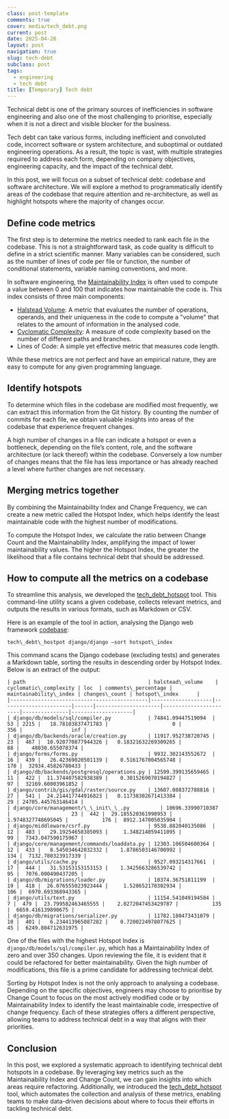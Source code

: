 ```yaml
---
class: post-template
comments: true
cover: media/tech_debt.png
current: post
date: 2025-04-28
layout: post
navigation: true
slug: tech-debt
subclass: post
tags:
  - engineering
  - tech debt
title: [Temporary] Tech debt
---
```


Technical debt is one of the primary sources of inefficiencies in software engineering and also one of the most challenging to prioritise, especially when it is not a direct and visible blocker for the business.

Tech debt can take various forms, including inefficient and convoluted code, incorrect software or system architecture, and suboptimal or outdated engineering operations. As a result, the topic is vast, with multiple strategies required to address each form, depending on company objectives, engineering capacity, and the impact of the technical debt.

In this post, we will focus on a subset of technical debt: codebase and software architecture. We will explore a method to programmatically identify areas of the codebase that require attention and re-architecture, as well as highlight hotspots where the majority of changes occur.

## Define code metrics

The first step is to determine the metrics needed to rank each file in the codebase. This is not a straightforward task, as code quality is difficult to define in a strict scientific manner. Many variables can be considered, such as the number of lines of code per file or function, the number of conditional statements, variable naming conventions, and more.

In software engineering, the [Maintainability Index](https://learn.microsoft.com/en-us/visualstudio/code-quality/code-metrics-maintainability-index-range-and-meaning) is often used to compute a value between 0 and 100 that indicates how maintainable the code is. This index consists of three main components:

* [Halstead Volume](https://en.wikipedia.org/wiki/Halstead_complexity_measures): A metric that evaluates the number of operations, operands, and their uniqueness in the code to compute a "volume" that relates to the amount of information in the analysed code.
* [Cyclomatic Complexity](https://en.wikipedia.org/wiki/Cyclomatic_complexity): A measure of code complexity based on the number of different paths and branches.
* Lines of Code: A simple yet effective metric that measures code length.

While these metrics are not perfect and have an empirical nature, they are easy to compute for any given programming language.

## Identify hotspots

To determine which files in the codebase are modified most frequently, we can extract this information from the Git history. By counting the number of commits for each file, we obtain valuable insights into areas of the codebase that experience frequent changes.

A high number of changes in a file can indicate a hotspot or even a bottleneck, depending on the file’s content, role, and the software architecture (or lack thereof) within the codebase. Conversely a low number of changes means that the file has less importance or has already reached a level where further changes are not necessary.

## Merging metrics together

By combining the Maintainability Index and Change Frequency, we can create a new metric called the Hotspot Index, which helps identify the least maintainable code with the highest number of modifications.

To compute the Hotspot Index, we calculate the ratio between Change Count and the Maintainability Index, amplifying the impact of lower maintainability values. The higher the Hotspot Index, the greater the likelihood that a file contains technical debt that should be addressed.

## How to compute all the metrics on a codebase

To streamline this analysis, we developed the [tech\_debt\_hotspot](https://github.com/expobrain/tech_debt_hotspot) tool. This command-line utility scans a given codebase, collects relevant metrics, and outputs the results in various formats, such as Markdown or CSV.

Here is an example of the tool in action, analysing the Django web framework [codebase](https://github.com/django/django):

```shell
tech\_debt\_hostpot django/django –sort hotspot\_index
```

This command scans the Django codebase (excluding tests) and generates a Markdown table, sorting the results in descending order by Hotspot Index. Below is an extract of the output:

```text
| path                                        | halstead\_volume    | cyclomatic\_complexity | loc  | comments\_percentage | maintainability\_index | changes\_count | hotspot\_index      |
|---------------------------------------------|--------------------|-----------------------|------|---------------------|-----------------------|---------------|--------------------|
| django/db/models/sql/compiler.py            | 74841.09447519094  |                    53 | 2215 |   18.78103837471783 |                     0 |           356 |                inf |
| django/db/backends/oracle/creation.py       | 11917.952738720745 |                    23 |  467 |  10.920770877944326 |   0.18321632269309265 |            88 |    48030.655078374 |
| django/forms/forms.py                       | 9932.302143552672  |                    16 |  439 |   26.42369020501139 |    0.5161767004565748 |           170 |  32934.45826780433 |
| django/db/backends/postgresql/operations.py | 12599.399135659465 |                    11 |  422 |  11.374407582938389 |    0.3015269070194827 |            97 |  32169.60003961852 |
| django/contrib/gis/gdal/raster/source.py    | 13687.088372788816 |                    27 |  541 |  24.214417744916823 |   0.11738302671413384 |            29 | 24705.445763146414 |
| django/core/management/\_\_init\_\_.py          | 10696.33990710387  |                    23 |  442 |  29.185520361990953 |    1.9748327748695045 |           176 |  8912.147005035904 |
| django/middleware/csrf.py                   | 9538.882040135086  |                    12 |  483 |   29.19254658385093 |     1.348214059411095 |            99 |  7343.047590175967 |
| django/core/management/commands/loaddata.py | 12303.106504600364 |                    12 |  433 |   8.545034642032332 |    1.8786503146700992 |           134 |  7132.780323917339 |
| django/utils/cache.py                       | 9527.093214317661  |                    17 |  444 |   31.53153153153153 |    1.3425663286539742 |            95 |  7076.000490437205 |
| django/db/migrations/loader.py              | 10374.36751811199  |                    19 |  418 |  26.076555023923444 |     1.520652170302934 |           106 |  6970.693368943365 |
| django/utils/text.py                        | 11154.541049194584 |                     7 |  479 |  23.799582463465555 |    2.0272047453429787 |           135 |  6659.416139890675 |
| django/db/migrations/serializer.py          | 11782.180473431079 |                    10 |  401 |   6.234413965087282 |    0.7200224978077625 |            45 |  6249.804712631975 |
```

One of the files with the highest Hotspot Index is `django/db/models/sql/compiler.py`, which has a Maintainability Index of zero and over 350 changes. Upon reviewing the file, it is evident that it could be refactored for better maintainability. Given the high number of modifications, this file is a prime candidate for addressing technical debt.

Sorting by Hotspot Index is not the only approach to analysing a codebase. Depending on the specific objectives, engineers may choose to prioritise by Change Count to focus on the most actively modified code or by Maintainability Index to identify the least maintainable code, irrespective of change frequency. Each of these strategies offers a different perspective, allowing teams to address technical debt in a way that aligns with their priorities.

## Conclusion

In this post, we explored a systematic approach to identifying technical debt hotspots in a codebase. By leveraging key metrics such as the Maintainability Index and Change Count, we can gain insights into which areas require refactoring. Additionally, we introduced the [tech\_debt\_hotspot](https://github.com/expobrain/tech_debt_hotspot) tool, which automates the collection and analysis of these metrics, enabling teams to make data-driven decisions about where to focus their efforts in tackling technical debt.
